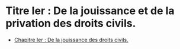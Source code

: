 # Titre Ier : De la jouissance et de la privation des droits civils.

- [Chapitre Ier : De la jouissance des droits civils.](chapitre-ier)
